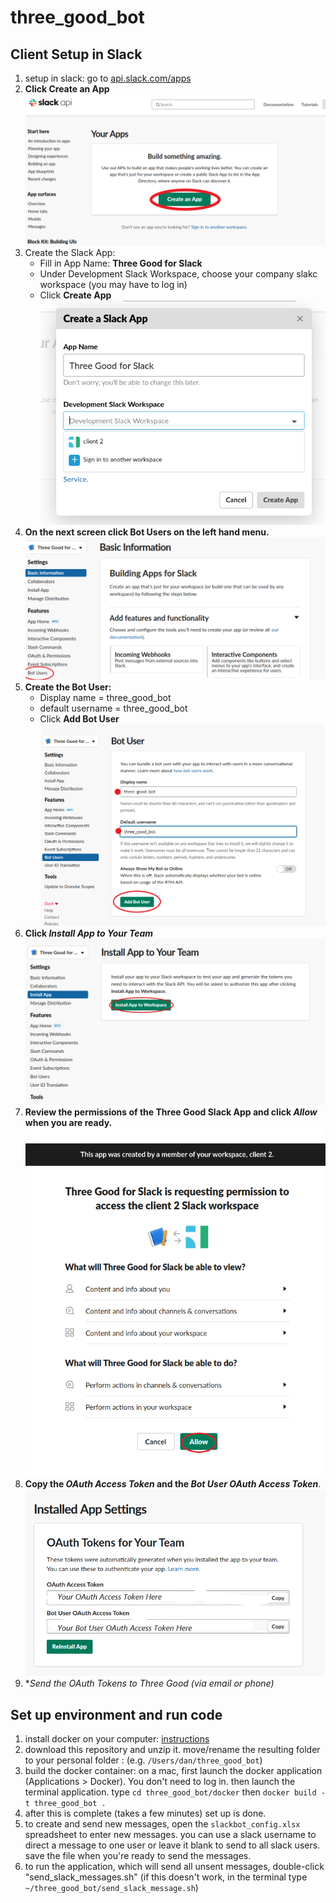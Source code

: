 # three_good_bot

## Client Setup in Slack
1. setup in slack: go to [api.slack.com/apps](https://api.slack.com/apps)
2. **Click Create an App**
![Step 1](/images/step1.png)
3. Create the Slack App: 
    * Fill in App Name: **Three Good for Slack** 
    * Under Development Slack Workspace, choose your company slakc workspace (you may have to log in)
    * Click **Create App**
![Step 2](/images/step2.png)
4. **On the next screen click Bot Users on the left hand menu.**
![Step 3](/images/step3.png)
5. **Create the Bot User:**
   * Display name = three_good_bot
   * default username = three_good_bot
   * Click **Add Bot User**
![Step 4](/images/step4.png)
6. **Click *Install App to Your Team***
![Step 5](/images/step5.png)
7. **Review the permissions of the Three Good Slack App and click *Allow* when you are ready.**
![Step 6](/images/step6.png)
8. **Copy the *OAuth Access Token* and the *Bot User OAuth Access Token***.
![Step 7](/images/step7.png)
9. **Send the OAuth Tokens to Three Good (via email or phone)*


## Set up environment and run code 

1. install docker on your computer: [instructions](https://docs.docker.com/install/)
2. download this repository and unzip it. move/rename the resulting folder to your personal folder : (e.g. `/Users/dan/three_good_bot`)
3. build the docker container: on a mac, first launch the docker application (Applications > Docker). You don't need to log in. then launch the terminal application. type
`cd three_good_bot/docker`
then
`docker build -t three_good_bot .`
4. after this is complete (takes a few minutes) set up is done. 
5. to create and send new messages, open the `slackbot_config.xlsx` spreadsheet to enter new messages.  you can use a slack username to direct a message to one user or leave it blank to send to all slack users. save the file when you're ready to send the messages.
6. to run the application, which will send all unsent messages, double-click "send_slack_messages.sh"
(if this doesn't work, in the terminal type `~/three_good_bot/send_slack_message.sh`)
